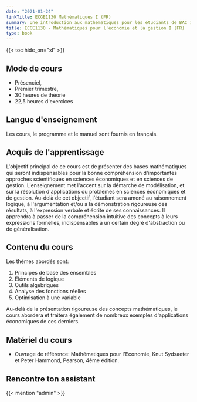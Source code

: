 ```yaml
---
date: "2021-01-24"
linkTitle: ECGE1130 Mathématiques I (FR)
summary: Une introduction aux mathématiques pour les étudiants de BAC 1 en économie et en gestion.
title: ECGE1130 - Mathématiques pour l'économie et la gestion I (FR)
type: book
---
```


{{< toc hide_on="xl" >}}

## Mode de cours

- Présenciel, 
- Premier trimestre, 
- 30 heures de théorie 
- 22,5 heures d'exercices

## Langue d'enseignement

Les cours, le programme et le manuel sont fournis en français. 

## Acquis de l'apprentissage

L'objectif principal de ce cours est de présenter des bases mathématiques qui seront indispensables pour la bonne compréhension d'importantes approches scientifiques en sciences économiques et en sciences de gestion. L'enseignement met l'accent sur la démarche de modélisation, et sur la résolution d'applications ou problèmes en sciences économiques et de gestion. Au-delà de cet objectif, l'étudiant sera amené au raisonnement logique, à l'argumentation et/ou à la démonstration rigoureuse des résultats, à l'expression verbale et écrite de ses connaissances. Il apprendra à passer de la compréhension intuitive des concepts à leurs expressions formelles, indispensables à un certain degré d'abstraction ou de généralisation.


## Contenu du cours
Les thèmes abordés sont:
1) Principes de base des ensembles
2) Eléments de logique
3) Outils algébriques
4) Analyse des fonctions réelles
5) Optimisation à une variable

Au-delà de la présentation rigoureuse des concepts mathématiques, le cours abordera et traitera également de nombreux exemples d'applications économiques de ces derniers.

## Matériel du cours
- Ouvrage de référence: Mathématiques pour l'Economie, Knut Sydsaeter et Peter Hammond, Pearson, 4ème édition.

## Rencontre ton assistant

{{< mention "admin" >}}

